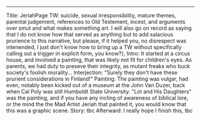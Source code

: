 ---
Title: JeriahPage
TW: suicide, sexual irresponsibility, mature themes, parental judgement, references to Old Testement, incest, and arguments over smut and what makes something art. I will also go on record as saying that I do not know how that served as anything but to add salacious prurience to this narrative, but please, if it helped you, no disrespect was intenended, I just don't know how to bring up a TW without specifically calling out a trigger in explicit form, you know?},
Intro: It started at a circus house, and involved a painting, that was likely not fit for children's eyes. As parents, we had duty to preseve 
their integrity, as mutant freaks who buck society's foolish morality...
Interjection: "Surely they don't have these prurient considerations in Finland!"
Painting: The painting was vulgar, had even, notably been kicked out of a museum at the John Van Duzer, back when Cal Poly was still Humboldt State University.
"Lot and His Daughters" was the painting, and if you have any incling of awareness of biblical lore, or the mind the the Mad Artist Jeriah that painted it, you would know that this was a graphic scene.
Story: tbc
Afterward: I really hope I finish this, tbc
